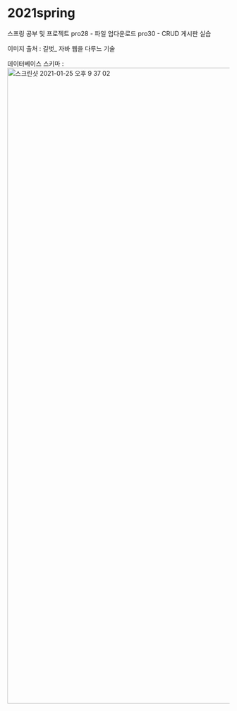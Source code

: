 # 2021spring
스프링 공부 및 프로젝트
pro28 - 파일 업다운로드
pro30 - CRUD 게시판 실습

이미지 출처 : 길벗_ 자바 웹을 다루느 기술

데이터베이스 스키마 : 
<img width="1438" alt="스크린샷 2021-01-25 오후 9 37 02" src="https://user-images.githubusercontent.com/48472569/105707002-a16bfd80-5f55-11eb-9054-67f54721d55a.png">
